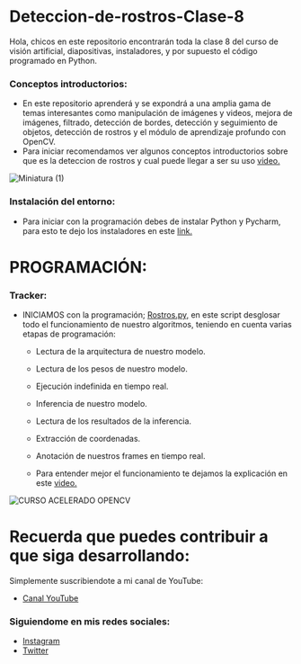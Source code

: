 # Deteccion-de-rostros-Clase-8
Hola, chicos en este repositorio encontrarán toda la clase 8 del curso de visión artificial, diapositivas, instaladores, y por supuesto el código programado en Python.

### Conceptos introductorios:
- En este repositorio aprenderá y se expondrá a una amplia gama de temas interesantes como manipulación de imágenes y videos, mejora de imágenes, filtrado, detección de bordes, detección y seguimiento de objetos, detección de rostros y el módulo de aprendizaje profundo con OpenCV.
- Para iniciar recomendamos ver algunos conceptos introductorios sobre que es la deteccion de rostros y cual puede llegar a ser su uso [video.](https://youtu.be/JHaVF27J_0I)


![Miniatura (1)](https://user-images.githubusercontent.com/85022752/230198281-dce67a57-44cc-4647-aa2f-8ec1aa4a214b.jpg)


### Instalación del entorno:
- Para iniciar con la programación debes de instalar Python y Pycharm, para esto te dejo los instaladores en este [link.](https://drive.google.com/drive/folders/1QY4yvfdcG3BObTwtHJSdWfW-vPyKMiNS?usp=share_link)

# PROGRAMACIÓN:

### Tracker:
- INICIAMOS con la programación; [Rostros.py,](https://github.com/AprendeIngenia/Deteccion-de-rostros-Clase-8/blob/e65237a441aa4cf2f4d2e2d511c15a50145843a6/Rostros.py) en este script desglosar todo el funcionamiento de nuestro algoritmos, teniendo en cuenta varias etapas de programación:
  - Lectura de la arquitectura de nuestro modelo.
  - Lectura de los pesos de nuestro modelo.
  - Ejecución indefinida en tiempo real.
  - Inferencia de nuestro modelo.
  - Lectura de los resultados de la inferencia.
  - Extracción de coordenadas.
  - Anotación de nuestros frames en tiempo real.
 
 
  - Para entender mejor el funcionamiento te dejamos la explicación en este [video.](https://youtu.be/JHaVF27J_0I)



![CURSO ACELERADO OPENCV](https://user-images.githubusercontent.com/85022752/230199072-65d2593e-8a90-4905-90b2-09c7920e8d2c.jpg)


# Recuerda que puedes contribuir a que siga desarrollando:
Simplemente suscribiendote a mi canal de YouTube:
- [Canal YouTube](https://www.youtube.com/channel/UCzwHEOCbsZLjfELperJ6VeQ/videos)

### Siguiendome en mis redes sociales: 
- [Instagram](https://www.instagram.com/santiagsanchezr/)
- [Twitter](https://twitter.com/SantiagSanchezR)

